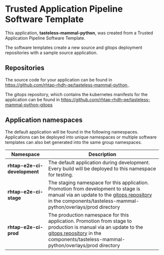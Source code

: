 # Trusted Application Pipeline Software Template

This application, **tasteless-mammal-python**, was created from a Trusted Application Pipeline Software Template.

The software templates create a new source and gitops deployment repositories with a sample source application. 

## Repositories

The source code for your application can be found in [https://github.com/rhtap-rhdh-qe/tasteless-mammal-python ](https://github.com/rhtap-rhdh-qe/tasteless-mammal-python ).
 
The gitops repository, which contains the kubernetes manifests for the application can be found in 
[https://github.com/rhtap-rhdh-qe/tasteless-mammal-python-gitops ](https://github.com/rhtap-rhdh-qe/tasteless-mammal-python-gitops ) 

## Application namespaces 

The default application will be found in the following namespaces. Applications can be deployed into unique namespaces or multiple software templates can also bet generated into the same group namespaces.  

|  Namespace   |  Description   |  
| -------- | -------- |   
| **rhtap-e2e-ci-development** | The default application during development. Every build will be deployed to this namespace for testing. | 
| **rhtap-e2e-ci-stage** | The staging namespace for this application. Promotion from development to stage is manual via an update to the [gitops repository](https://github.com/rhtap-rhdh-qe/tasteless-mammal-python-gitops ) in the components/tasteless-mammal-python/overlays/prod directory |  
| **rhtap-e2e-ci-prod** | The production namespace for this application. Promotion from stage to production is manual via an update to the [gitops repository](https://github.com/rhtap-rhdh-qe/tasteless-mammal-python-gitops ) in the components/tasteless-mammal-python/overlays/prod directory | 